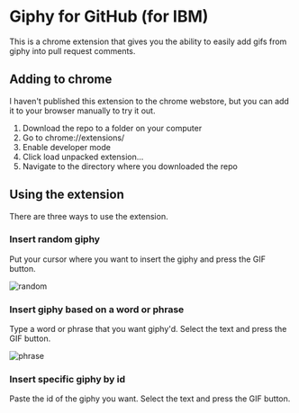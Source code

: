 # Giphy for GitHub (for IBM)
This is a chrome extension that gives you the ability to easily add gifs from giphy into pull request comments.

## Adding to chrome
I haven't published this extension to the chrome webstore, but you can add it to your browser manually to try it out.

1. Download the repo to a folder on your computer
1. Go to chrome://extensions/
1. Enable developer mode
1. Click load unpacked extension...
1. Navigate to the directory where you downloaded the repo

## Using the extension
There are three ways to use the extension.

### Insert random giphy
Put your cursor where you want to insert the giphy and press the GIF button.

![random](https://cloud.githubusercontent.com/assets/4694092/13901134/38e4b60c-edd7-11e5-956c-4cb1bdb4bc63.gif)

### Insert giphy based on a word or phrase
Type a word or phrase that you want giphy'd.
Select the text and press the GIF button.

![phrase](https://cloud.githubusercontent.com/assets/4694092/13901133/38e46d96-edd7-11e5-967e-d1340df1ec68.gif)

### Insert specific giphy by id
Paste the id of the giphy you want.
Select the text and press the GIF button.

